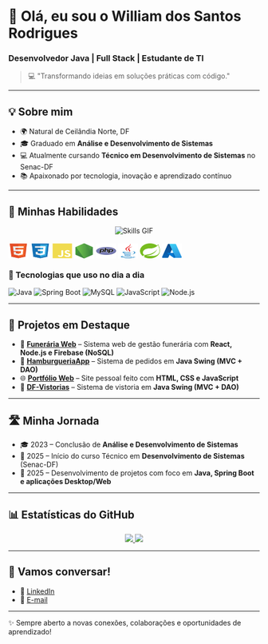 # 👋 Olá, eu sou o William dos Santos Rodrigues  
### Desenvolvedor Java | Full Stack | Estudante de TI  

> 💻 "Transformando ideias em soluções práticas com código."  

---

## 💡 Sobre mim
- 🌍 Natural de Ceilândia Norte, DF  
- 🎓 Graduado em **Análise e Desenvolvimento de Sistemas**  
- 💻 Atualmente cursando **Técnico em Desenvolvimento de Sistemas** no Senac-DF  
- 📚 Apaixonado por tecnologia, inovação e aprendizado contínuo  

---

## 🚀 Minhas Habilidades
<div align="center">
  <img alt="Skills GIF" src="https://cdn.dribbble.com/users/118626/screenshots/3609367/skills.gif" width="250" />
</div>

<div style="display: inline-block"><br/>
  <img align="center" alt="HTML" height="30" width="40" src="https://raw.githubusercontent.com/devicons/devicon/master/icons/html5/html5-original.svg" />
  <img align="center" alt="CSS" height="30" width="40" src="https://raw.githubusercontent.com/devicons/devicon/master/icons/css3/css3-original.svg" />
  <img align="center" alt="JavaScript" height="30" width="40" src="https://raw.githubusercontent.com/devicons/devicon/master/icons/javascript/javascript-plain.svg" />
  <img align="center" alt="NodeJS" height="30" width="40" src="https://raw.githubusercontent.com/devicons/devicon/master/icons/nodejs/nodejs-original.svg" />
  <img align="center" alt="PHP" height="30" width="40" src="https://raw.githubusercontent.com/devicons/devicon/master/icons/php/php-original.svg" />
  <img align="center" alt="Java" height="30" width="40" src="https://raw.githubusercontent.com/devicons/devicon/master/icons/java/java-original.svg" />
  <img align="center" alt="Spring" height="30" width="40" src="https://raw.githubusercontent.com/devicons/devicon/master/icons/spring/spring-original.svg" />
  <img align="center" alt="Azure" height="30" width="40" src="https://raw.githubusercontent.com/devicons/devicon/master/icons/azure/azure-original.svg" />
</div>

### 🔧 Tecnologias que uso no dia a dia
![Java](https://img.shields.io/badge/Java-ED8B00?style=for-the-badge&logo=java&logoColor=white)
![Spring Boot](https://img.shields.io/badge/Spring_Boot-6DB33F?style=for-the-badge&logo=springboot&logoColor=white)
![MySQL](https://img.shields.io/badge/MySQL-4479A1?style=for-the-badge&logo=mysql&logoColor=white)
![JavaScript](https://img.shields.io/badge/JavaScript-F7DF1E?style=for-the-badge&logo=javascript&logoColor=black)
![Node.js](https://img.shields.io/badge/Node.js-43853D?style=for-the-badge&logo=node.js&logoColor=white)

---

## 📌 Projetos em Destaque
- 🏥 [**Funerária Web**](https://github.com/William-Willam/Projetos-Senac/tree/main/funerari-web) – Sistema web de gestão funerária com **React, Node.js e Firebase (NoSQL)**  
- 🍔 [**HamburgueriaApp**](https://github.com/William-Willam/Projetos-Senac/tree/main/Java/HamburgueriaSystem) – Sistema de pedidos em **Java Swing (MVC + DAO)**  
- 🌐 [**Portfólio Web**](https://github.com/William-Willam/meuportifolio) – Site pessoal feito com **HTML, CSS e JavaScript**  
- 🚗 [**DF-Vistorias**](https://github.com/2025-08-53/Df_Vist-ria) – Sistema de vistoria em **Java Swing (MVC + DAO)**  

---

## 🛣️ Minha Jornada
- 🎓 2023 – Conclusão de **Análise e Desenvolvimento de Sistemas**  
- 📘 2025 – Início do curso Técnico em **Desenvolvimento de Sistemas** (Senac-DF)  
- 🚀 2025 – Desenvolvimento de projetos com foco em **Java, Spring Boot e aplicações Desktop/Web**  

---

## 📊 Estatísticas do GitHub
<div align="center">
  <a href="https://github.com/William-Willam">
    <img height="160em" src="https://github-readme-stats.vercel.app/api?username=William-Willam&show_icons=true&theme=radical&include_all_commits=true&count_private=true" />
    <img height="160em" src="https://github-readme-stats.vercel.app/api/top-langs/?username=William-Willam&layout=compact&langs_count=7&theme=radical" />
  </a>
</div>

---

## 🤝 Vamos conversar!
- 💼 [LinkedIn](https://www.linkedin.com/in/wsdr96/)  
- 📧 [E-mail](mailto:williambfs2011@gmail.com)  

---

✨ Sempre aberto a novas conexões, colaborações e oportunidades de aprendizado!
